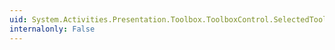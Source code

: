 ```yaml
---
uid: System.Activities.Presentation.Toolbox.ToolboxControl.SelectedToolProperty
internalonly: False
---
```


